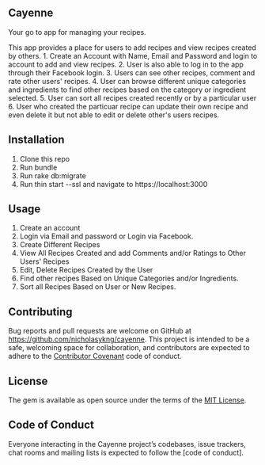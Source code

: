 ## Cayenne
Your go to app for managing your recipes.

This app provides a place for users to add recipes and view recipes created by others. 
    1. Create an Account with Name, Email and Password and login to account to add and view recipes.
    2. User is also able to log in to the app through their Facebook login.
    3. Users can see other recipes, comment and rate other users' recipes. 
    4. User can browse different unique categories and ingredients to find other recipes based on the category or ingredient selected.
    5. User can sort all recipes created recently or by a particular user
    6. User who created the particuar recipe can update their own recipe and even delete it but not able to edit or delete other's users recipes.

## Installation
1. Clone this repo
2. Run bundle
3. Run rake db:migrate
4. Run thin start --ssl and navigate to https://localhost:3000

## Usage

1. Create an account
2. Login via Email and password or Login via Facebook. 
3. Create Different Recipes
4. View All Recipes Created and add Comments and/or Ratings to Other Users' Recipes
5. Edit, Delete Recipes Created by the User
6. Find other recipes Based on Unique Categories and/or Ingredients. 
7. Sort all Recipes Based on User or New Recipes.


## Contributing

Bug reports and pull requests are welcome on GitHub at https://github.com/nicholasykng/cayenne. This project is intended to be a safe, welcoming space for collaboration, and contributors are expected to adhere to the [Contributor Covenant](http://contributor-covenant.org) code of conduct.

## License

The gem is available as open source under the terms of the [MIT License](https://opensource.org/licenses/MIT).

## Code of Conduct

Everyone interacting in the Cayenne project’s codebases, issue trackers, chat rooms and mailing lists is expected to follow the [code of conduct].
    

